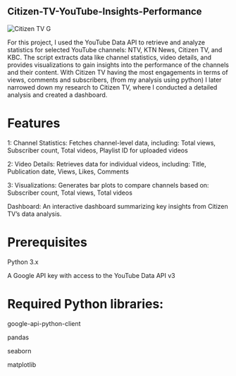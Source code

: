 ## Citizen-TV-YouTube-Insights-Performance

![Citizen TV G](https://github.com/user-attachments/assets/69916b09-488c-42e5-844f-de479b3a385a)

For this project, I used the YouTube Data API to retrieve and analyze statistics for selected YouTube channels: NTV, KTN News, Citizen TV, and KBC. The script extracts data like channel statistics, video details, and provides visualizations to gain insights into the performance of the channels and their content. With Citizen TV having the most engagements in terms of views, comments and subscribers, (from my analysis using python) I later narrowed down my research to Citizen TV, where I conducted a detailed analysis and created a dashboard.

# Features

1: Channel Statistics: Fetches channel-level data, including: Total views, Subscriber count, Total videos, Playlist ID for uploaded videos

2: Video Details: Retrieves data for individual videos, including: Title, Publication date, Views, Likes, Comments

3: Visualizations: Generates bar plots to compare channels based on: Subscriber count, Total views, Total videos

Dashboard: An interactive dashboard summarizing key insights from Citizen TV’s data analysis.

# Prerequisites

Python 3.x

A Google API key with access to the YouTube Data API v3

# Required Python libraries:

google-api-python-client

pandas

seaborn

matplotlib
